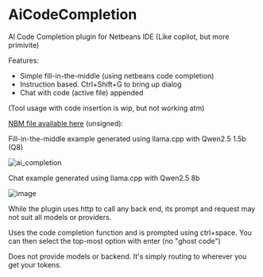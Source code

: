 # AiCodeCompletion
AI Code Completion plugin for Netbeans IDE (Like copilot, but more primivite)

Features:
* Simple fill-in-the-middle (using netbeans code completion)
* Instruction based. Ctrl+Shift+G to bring up dialog
* Chat with code (active file) appended

(Tool usage with code insertion is wip, but not working atm)

[NBM file available here]([https://github.com/neph1/AiCodeCompletion/blob/main/build/com-mindemia-aicodecompletion.nbm](https://github.com/neph1/NetbeansAiCodeCompletion/blob/main/com-mindemia-aicodecompletion.nbm)) (unsigned): 

Fill-in-the-middle example generated using llama.cpp with Qwen2.5 1.5b (Q8)

![ai_completion](https://github.com/user-attachments/assets/b6eaf6fd-9cae-4d4d-bea7-ef910d03f58c)


Chat example generated using llama.cpp with Qwen2.5 8b

![image](https://github.com/user-attachments/assets/07585c8a-9566-4f0f-b2a3-b14375978e45)



While the plugin uses http to call any back end, its prompt and request may not suit all models or providers.

Uses the code completion function and is prompted using ctrl+space. You can then select the top-most option with enter (no "ghost code")

Does not provide models or backend. It's simply routing to wherever you get your tokens.
